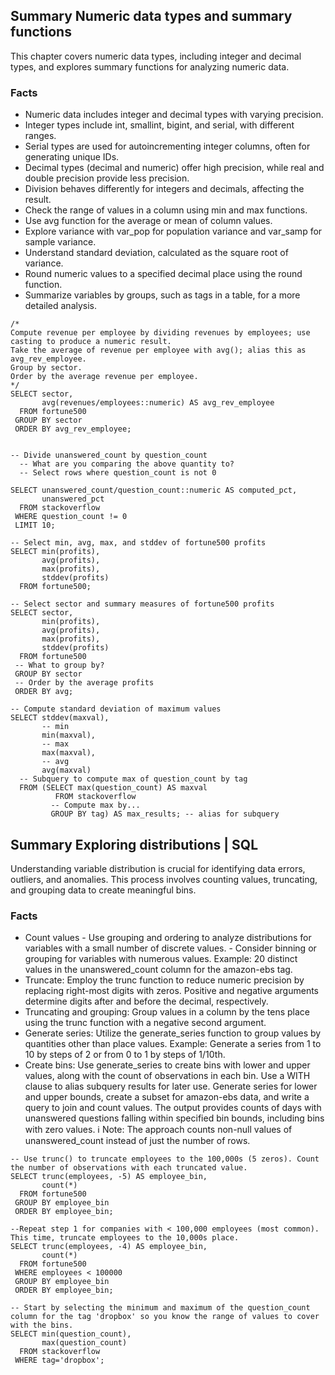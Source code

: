 ## Summary Numeric data types and summary functions 

This chapter covers numeric data types, including integer and decimal types, and explores summary functions for analyzing numeric data.

### Facts
- Numeric data includes integer and decimal types with varying precision.
- Integer types include int, smallint, bigint, and serial, with different ranges.
- Serial types are used for autoincrementing integer columns, often for generating unique IDs.
- Decimal types (decimal and numeric) offer high precision, while real and double precision provide less precision.
- Division behaves differently for integers and decimals, affecting the result.
- Check the range of values in a column using min and max functions.
- Use avg function for the average or mean of column values.
- Explore variance with var_pop for population variance and var_samp for sample variance.
- Understand standard deviation, calculated as the square root of variance.
- Round numeric values to a specified decimal place using the round function.
- Summarize variables by groups, such as tags in a table, for a more detailed analysis.

```
/*
Compute revenue per employee by dividing revenues by employees; use casting to produce a numeric result.
Take the average of revenue per employee with avg(); alias this as avg_rev_employee.
Group by sector.
Order by the average revenue per employee.
*/
SELECT sector, 
       avg(revenues/employees::numeric) AS avg_rev_employee
  FROM fortune500
 GROUP BY sector
 ORDER BY avg_rev_employee;


-- Divide unanswered_count by question_count
  -- What are you comparing the above quantity to?
  -- Select rows where question_count is not 0

SELECT unanswered_count/question_count::numeric AS computed_pct, 
       unanswered_pct
  FROM stackoverflow
 WHERE question_count != 0
 LIMIT 10;

-- Select min, avg, max, and stddev of fortune500 profits
SELECT min(profits),
       avg(profits),
       max(profits),
       stddev(profits)
  FROM fortune500;

-- Select sector and summary measures of fortune500 profits
SELECT sector,
       min(profits),
       avg(profits),
       max(profits),
       stddev(profits)
  FROM fortune500
 -- What to group by?
 GROUP BY sector
 -- Order by the average profits
 ORDER BY avg;

-- Compute standard deviation of maximum values
SELECT stddev(maxval),
       -- min
       min(maxval),
       -- max
       max(maxval),
       -- avg
       avg(maxval)
  -- Subquery to compute max of question_count by tag
  FROM (SELECT max(question_count) AS maxval
          FROM stackoverflow
         -- Compute max by...
         GROUP BY tag) AS max_results; -- alias for subquery
```

## Summary Exploring distributions | SQL

Understanding variable distribution is crucial for identifying data errors, outliers, and anomalies. This process involves counting values, truncating, and grouping data to create meaningful bins.

### Facts
- Count values
       - Use grouping and ordering to analyze distributions for variables with a small number of discrete values.
       - Consider binning or grouping for variables with numerous values.
  Example: 20 distinct values in the unanswered_count column for the amazon-ebs tag.
- Truncate: Employ the trunc function to reduce numeric precision by replacing right-most digits with zeros. Positive and negative arguments determine digits after and before the decimal, respectively.
- Truncating and grouping: Group values in a column by the tens place using the trunc function with a negative second argument.
- Generate series: Utilize the generate_series function to group values by quantities other than place values. Example: Generate a series from 1 to 10 by steps of 2 or from 0 to 1 by steps of 1/10th.
- Create bins: Use generate_series to create bins with lower and upper values, along with the count of observations in each bin. Use a WITH clause to alias subquery results for later use. Generate series for lower and upper bounds, create a subset for amazon-ebs data, and write a query to join and count values. The output provides counts of days with unanswered questions falling within specified bin bounds, including bins with zero values.
ℹ️ Note: The approach counts non-null values of unanswered_count instead of just the number of rows.

```
-- Use trunc() to truncate employees to the 100,000s (5 zeros). Count the number of observations with each truncated value.
SELECT trunc(employees, -5) AS employee_bin,
       count(*)
  FROM fortune500
 GROUP BY employee_bin
 ORDER BY employee_bin;

--Repeat step 1 for companies with < 100,000 employees (most common). This time, truncate employees to the 10,000s place.
SELECT trunc(employees, -4) AS employee_bin,
       count(*)
  FROM fortune500
 WHERE employees < 100000
 GROUP BY employee_bin
 ORDER BY employee_bin;

-- Start by selecting the minimum and maximum of the question_count column for the tag 'dropbox' so you know the range of values to cover with the bins.
SELECT min(question_count), 
       max(question_count)
  FROM stackoverflow
 WHERE tag='dropbox';
```
